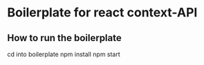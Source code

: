 # Boilerplate for react context-API

## How to run the boilerplate

cd into boilerplate
npm install
npm start
